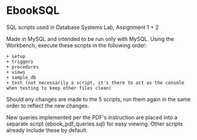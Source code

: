 # EbookSQL
SQL scripts used in Database Systems Lab, Assignment 1 + 2

Made in MySQL and intended to be run only with MySQL. Using the Workbench, execute these scripts in the following order:

    + setup
    + triggers
    + procedures
    + views
    + sample_db
    + test (not necessarily a script, it's there to act as the console when testing to keep other files clean)
    
Should any changes are made to the 5 scripts, run them again in the same order to reflect the new changes.

New queries implemented per the PDF's instruction are placed into a separate script (ebook_pdf_queries.sql) for easy viewing. Other scripts already include these by default.
